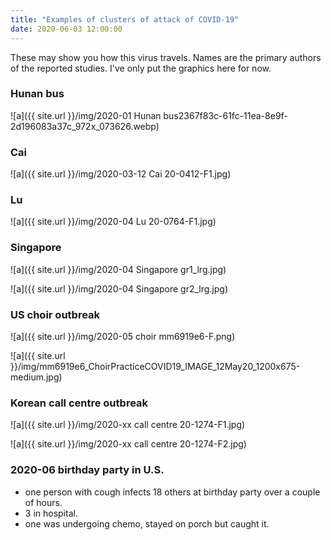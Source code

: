 ```yaml
---
title: "Examples of clusters of attack of COVID-19"
date: 2020-06-03 12:00:00
---
```


These may show you how this virus travels. Names are the primary authors of the reported studies. I've only put the graphics here for now.



### Hunan bus

![a]({{ site.url }}/img/2020-01 Hunan bus2367f83c-61fc-11ea-8e9f-2d196083a37c_972x_073626.webp)



### Cai

![a]({{ site.url }}/img/2020-03-12 Cai 20-0412-F1.jpg)



### Lu

![a]({{ site.url }}/img/2020-04 Lu 20-0764-F1.jpg)



### Singapore  

![a]({{ site.url }}/img/2020-04 Singapore gr1_lrg.jpg)

![a]({{ site.url }}/img/2020-04 Singapore gr2_lrg.jpg)



### US choir outbreak

![a]({{ site.url }}/img/2020-05 choir mm6919e6-F.png)

![a]({{ site.url }}/img/mm6919e6_ChoirPracticeCOVID19_IMAGE_12May20_1200x675-medium.jpg)



### Korean call centre outbreak

![a]({{ site.url }}/img/2020-xx call centre 20-1274-F1.jpg)

![a]({{ site.url }}/img/2020-xx call centre 20-1274-F2.jpg)



### 2020-06 birthday party in U.S.

- one person with cough infects 18 others at birthday party over a couple of hours.
- 3 in hospital.
- one was undergoing chemo, stayed on porch but caught it.
